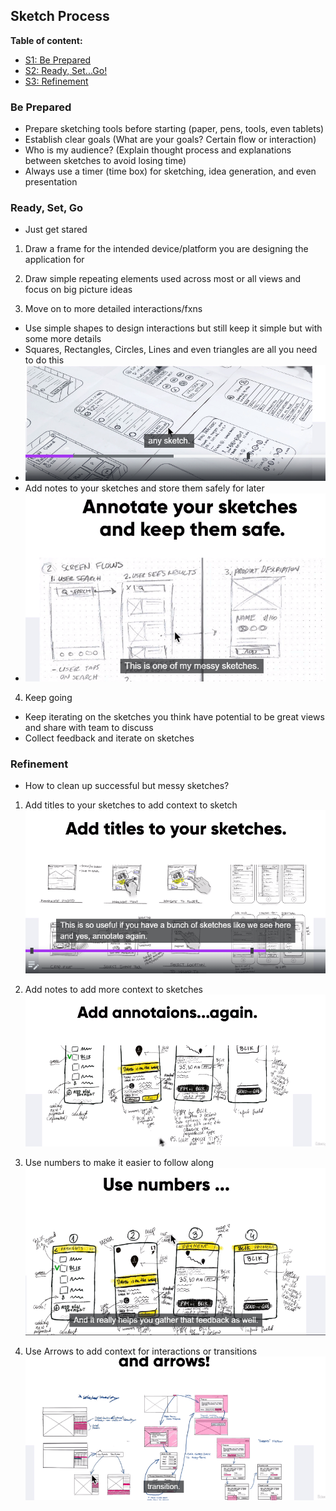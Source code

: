 ## Sketch Process

**Table of content:**
 - [S1: Be Prepared](#item-one)
 - [S2: Ready, Set...Go!](#item-two)
 - [S3: Refinement](#item-three)
 
 <!-- headings -->
 <a id="item-one"></a>
 ### Be Prepared
- Prepare sketching tools before starting (paper, pens, tools, even tablets)
- Establish clear goals (What are your goals? Certain flow or interaction)
- Who is my audience? (Explain thought process and explanations between sketches to avoid losing time)
- Always use a timer (time box) for sketching, idea generation, and even presentation
 <a id="item-two"></a>
 ### Ready, Set, Go
- Just get stared

1. Draw a frame for the intended device/platform you are designing the application for 

2. Draw simple repeating elements used across most or all views and focus on big picture ideas 

3. Move on to more detailed interactions/fxns
 - Use simple shapes to design interactions but still keep it simple but with some more details
 - Squares, Rectangles, Circles, Lines and even triangles are all you need to do this 
 - ![Detailed Interactions](/assets/details.png)
 - Add notes to your sketches and store them safely for later 
 - ![Notes on sketches](/assets/notes-sketch.png)

4. Keep going
 - Keep iterating on the sketches you think have potential to be great views and share with team to discuss 
 - Collect feedback and iterate on sketches

 <a id="item-three"></a>
 ### Refinement
 - How to clean up successful but messy sketches?

 1. Add titles to your sketches to add context to sketch
 ![Titles in sketches](/assets/title-sketch.png)

 2. Add notes to add more context to sketches 
![Notes in sketches](/assets/note2-sketch.png)

 3. Use numbers to make it easier to follow along
![Numbers in sketches](/assets/numbers-sketch.png)
 
 4. Use Arrows to add context for interactions or transitions
![Arrows in sketches](/assets/arrows-sketch.png)